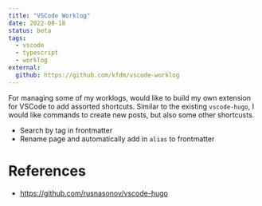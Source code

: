 ```yaml
---
title: "VSCode Worklog"
date: 2022-08-18
status: beta
tags:
  - vscode
  - typescript
  - worklog
external:
  github: https://github.com/kfdm/vscode-worklog
---
```


For managing some of my worklogs, would like to build my own extension for VSCode to add assorted shortcuts. Similar to the existing `vscode-hugo`, I would like commands to create new posts, but also some other shortcusts.

- Search by tag in frontmatter
- Rename page and automatically add in `alias` to frontmatter

# References

- <https://github.com/rusnasonov/vscode-hugo>
